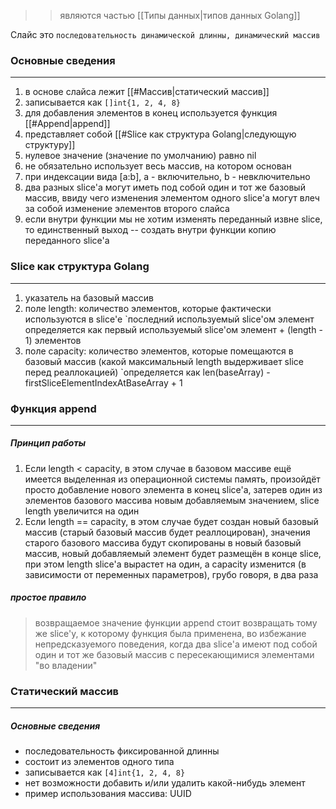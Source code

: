 >> являются частью [[Типы данных|типов данных Golang]]

Слайс это `последовательность динамической длинны, динамический массив`

### Основные сведения
----------
1. в основе слайса лежит [[#Массив|статический массив]]
2. записывается как ```[]int{1, 2, 4, 8}```
3. для добавления элементов в конец используется функция [[#Append|append]]
4. представляет собой [[#Slice как структура Golang|следующую структуру]]
5. нулевое значение (значение по умолчанию) равно nil
6. не обязательно использует весь массив, на котором основан
7. при индексации вида \[a:b], a - включительно, b - невключительно
8. два разных slice'а могут иметь под собой один и тот же базовый массив, ввиду чего изменения элементом одного slice'а могут влеч за собой изменение элементов второго слайса
9. если внутри функции мы не хотим изменять переданный извне slice, то единственный выход -- создать внутри функции копию переданного slice'а

### Slice как структура Golang
-------
1. указатель на базовый массив
2. поле length: количество элементов, которые фактически используются в slice'е
	`последний используемый slice'ом элемент определяется как первый используемый slice'ом элемент + (length - 1) элементов
1. поле capacity: количество элементов, которые помещаются в базовый массив (какой максимальный length выдерживает slice перед реаллокацией)
	`определяется как len(baseArray) - firstSliceElementIndexAtBaseArray + 1

### Функция append
-----
##### Принцип работы
1. Если length < capacity, в этом случае в базовом массиве ещё имеется выделенная из операционной системы память, произойдёт просто добавление нового элемента в конец slice'а, затерев один из элементов базового массива новым добавляемым значением, slice length увеличится на один
2. Если length == capacity, в этом случае будет создан новый базовый массив (старый базовый массив будет реаллоцирован), значения старого базового массива будут скопированы в новый базовый массив, новый добавляемый элемент будет размещён в конце slice, при этом length slice'а вырастет на один, а capacity изменится (в зависимости от переменных параметров), грубо говоря, в два раза
##### простое правило
> возвращаемое значение функции append стоит возвращать тому же slice'у, к которому функция была применена, во избежание непредсказуемого поведения, когда два slice'а имеют под собой один и тот же базовый массив с пересекающимися элементами "во владении"


### Статический массив
-----
##### Основные сведения
- последовательность фиксированной длинны
- состоит из элементов одного типа
- записывается как ```[4]int{1, 2, 4, 8}```
- нет возможности добавить и/или удалить какой-нибудь элемент
- пример использования массива: UUID
